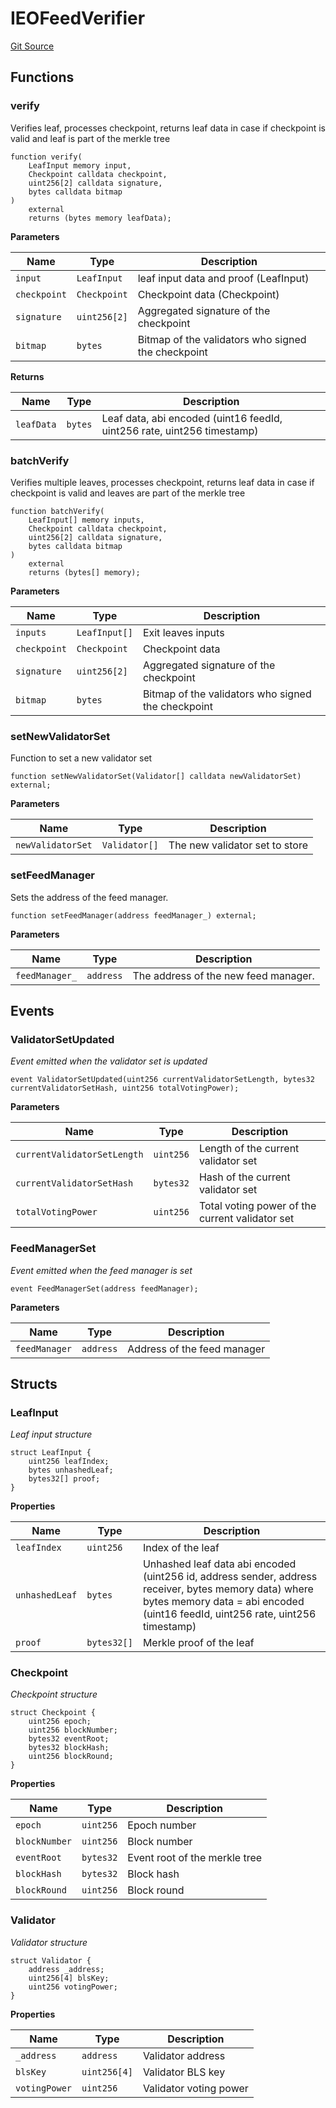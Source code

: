 # IEOFeedVerifier

[Git Source](https://github.com/Eoracle/target-contracts/blob/6bb0b8b006e19f44d4eb44f1e9a8043f769d4816/src/interfaces/IEOFeedVerifier.sol)

## Functions

### verify

Verifies leaf, processes checkpoint, returns leaf data in case if checkpoint is valid and leaf is part of the merkle
tree

```solidity
function verify(
    LeafInput memory input,
    Checkpoint calldata checkpoint,
    uint256[2] calldata signature,
    bytes calldata bitmap
)
    external
    returns (bytes memory leafData);
```

**Parameters**

| Name         | Type         | Description                                        |
| ------------ | ------------ | -------------------------------------------------- |
| `input`      | `LeafInput`  | leaf input data and proof (LeafInput)              |
| `checkpoint` | `Checkpoint` | Checkpoint data (Checkpoint)                       |
| `signature`  | `uint256[2]` | Aggregated signature of the checkpoint             |
| `bitmap`     | `bytes`      | Bitmap of the validators who signed the checkpoint |

**Returns**

| Name       | Type    | Description                                                             |
| ---------- | ------- | ----------------------------------------------------------------------- |
| `leafData` | `bytes` | Leaf data, abi encoded (uint16 feedId, uint256 rate, uint256 timestamp) |

### batchVerify

Verifies multiple leaves, processes checkpoint, returns leaf data in case if checkpoint is valid and leaves are part of
the merkle tree

```solidity
function batchVerify(
    LeafInput[] memory inputs,
    Checkpoint calldata checkpoint,
    uint256[2] calldata signature,
    bytes calldata bitmap
)
    external
    returns (bytes[] memory);
```

**Parameters**

| Name         | Type          | Description                                        |
| ------------ | ------------- | -------------------------------------------------- |
| `inputs`     | `LeafInput[]` | Exit leaves inputs                                 |
| `checkpoint` | `Checkpoint`  | Checkpoint data                                    |
| `signature`  | `uint256[2]`  | Aggregated signature of the checkpoint             |
| `bitmap`     | `bytes`       | Bitmap of the validators who signed the checkpoint |

### setNewValidatorSet

Function to set a new validator set

```solidity
function setNewValidatorSet(Validator[] calldata newValidatorSet) external;
```

**Parameters**

| Name              | Type          | Description                    |
| ----------------- | ------------- | ------------------------------ |
| `newValidatorSet` | `Validator[]` | The new validator set to store |

### setFeedManager

Sets the address of the feed manager.

```solidity
function setFeedManager(address feedManager_) external;
```

**Parameters**

| Name           | Type      | Description                          |
| -------------- | --------- | ------------------------------------ |
| `feedManager_` | `address` | The address of the new feed manager. |

## Events

### ValidatorSetUpdated

_Event emitted when the validator set is updated_

```solidity
event ValidatorSetUpdated(uint256 currentValidatorSetLength, bytes32 currentValidatorSetHash, uint256 totalVotingPower);
```

**Parameters**

| Name                        | Type      | Description                                     |
| --------------------------- | --------- | ----------------------------------------------- |
| `currentValidatorSetLength` | `uint256` | Length of the current validator set             |
| `currentValidatorSetHash`   | `bytes32` | Hash of the current validator set               |
| `totalVotingPower`          | `uint256` | Total voting power of the current validator set |

### FeedManagerSet

_Event emitted when the feed manager is set_

```solidity
event FeedManagerSet(address feedManager);
```

**Parameters**

| Name          | Type      | Description                 |
| ------------- | --------- | --------------------------- |
| `feedManager` | `address` | Address of the feed manager |

## Structs

### LeafInput

_Leaf input structure_

```solidity
struct LeafInput {
    uint256 leafIndex;
    bytes unhashedLeaf;
    bytes32[] proof;
}
```

**Properties**

| Name           | Type        | Description                                                                                                                                                                             |
| -------------- | ----------- | --------------------------------------------------------------------------------------------------------------------------------------------------------------------------------------- |
| `leafIndex`    | `uint256`   | Index of the leaf                                                                                                                                                                       |
| `unhashedLeaf` | `bytes`     | Unhashed leaf data abi encoded (uint256 id, address sender, address receiver, bytes memory data) where bytes memory data = abi encoded (uint16 feedId, uint256 rate, uint256 timestamp) |
| `proof`        | `bytes32[]` | Merkle proof of the leaf                                                                                                                                                                |

### Checkpoint

_Checkpoint structure_

```solidity
struct Checkpoint {
    uint256 epoch;
    uint256 blockNumber;
    bytes32 eventRoot;
    bytes32 blockHash;
    uint256 blockRound;
}
```

**Properties**

| Name          | Type      | Description                   |
| ------------- | --------- | ----------------------------- |
| `epoch`       | `uint256` | Epoch number                  |
| `blockNumber` | `uint256` | Block number                  |
| `eventRoot`   | `bytes32` | Event root of the merkle tree |
| `blockHash`   | `bytes32` | Block hash                    |
| `blockRound`  | `uint256` | Block round                   |

### Validator

_Validator structure_

```solidity
struct Validator {
    address _address;
    uint256[4] blsKey;
    uint256 votingPower;
}
```

**Properties**

| Name          | Type         | Description            |
| ------------- | ------------ | ---------------------- |
| `_address`    | `address`    | Validator address      |
| `blsKey`      | `uint256[4]` | Validator BLS key      |
| `votingPower` | `uint256`    | Validator voting power |
